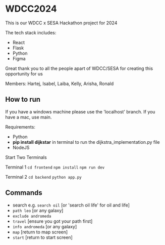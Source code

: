 # WDCC2024

This is our WDCC x SESA Hackathon project for 2024

The tech stack includes:
* React
* Flask
* Python
* Figma


Great thank you to all the people apart of WDCC/SESA for creating this opportunity for us

Members: Hartej, Isabel, Laiba, Kelly, Arisha, Ronald



## How to run 

If you have a windows machine please use the 'localhost' branch. If you have a mac, use main. 

Requirements: 
- Python 
- **pip install dijkstar** in terminal to run the dijkstra_implementation.py file
- NodeJS

Start Two Terminals

Terminal 1
`cd frontend` 
`npm install`
`npm run dev`

Terminal 2
`cd backend`
`python app.py` 

## Commands

- search e.g. `search oil` [or 'search oil life' for oil and life]
- `path leo` [or any galaxy]
- `exclude andromeda` 
- `travel` [ensure you got your path first]
- `info andromeda` [or any galaxy]
- `map` [return to map screen]
- `start` [return to start screen]

